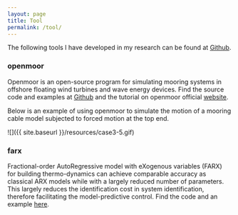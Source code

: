 ```yaml
---
layout: page
title: Tool
permalink: /tool/
---
```


The following tools I have developed in my research can be found at [Github](http://github.com/chen-lin).

### openmoor

Openmoor is an open-source program for simulating mooring systems in offshore floating wind turbines and wave energy devices. Find the source code and examples at [Github](https://github.com/chen-lin/openmoor/) and the tutorial on openmoor official [website](https://openmoor.github.io).

Below is an example of using openmoor to simulate the motion of a mooring cable model subjected to forced motion at the top end.

![]({{ site.baseurl }}/resources/case3-5.gif)

### farx

Fractional-order AutoRegressive model with eXogenous variables (FARX) for building thermo-dynamics can achieve comparable accuracy as classical ARX models while with a largely reduced number of parameters. This largely reduces the identification cost in system identification, therefore facilitating the model-predictive control. Find the code and an example [here](https://github.com/chen-lin/farx/).